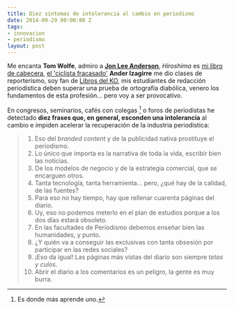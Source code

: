 ```yaml
---
title: Diez síntomas de intolerancia al cambio en periodismo
date: 2014-09-29 00:00:00 Z
tags:
- innovacion
- periodismo
layout: post
---
```


Me encanta **Tom Wolfe**, admiro a [**Jon Lee Anderson**](http://www.newyorker.com/contributors/jon-lee-anderson), _Hiroshima_ es [mi libro de cabecera](http://www.casadellibro.com/libro-hiroshima/9788483468548/1249225), [el 'ciclista fracasado'](https://twitter.com/Ciclismo2005/status/491581303050207234) **Ander Izagirre** me dio clases de reporterismo, soy fan de [Libros del KO](http://librosdelko.com/), mis estudiantes de redacción periodística deben superar una prueba de ortografía diabólica, venero los fundamentos de esta profesión... pero voy a ser provocativo. 

En congresos, seminarios, cafés con colegas [^1] o foros de periodistas he detectado **diez frases que, en general, esconden una intolerancia** al cambio e impiden acelerar la recuperación de la industria periodística:


> 1. Eso del _branded content_ y de la publicidad nativa prostituye el periodismo.
> 2. Lo único que importa es la narrativa de toda la vida, escribir bien las noticias. 
> 3. De los modelos de negocio y de la estrategia comercial, que se encarguen otros.
> 4. Tanta tecnología, tanta herramienta... pero, ¿qué hay de la calidad, de las fuentes?
> 5. Para eso no hay tiempo, hay que rellenar cuarenta páginas del diario.
> 6. Uy, eso no podemos meterlo en el plan de estudios porque a los dos días estará obsoleto.
> 7. En las facultades de Periodismo debemos enseñar bien las humanidades, y punto.
> 8. ¿Y quién va a conseguir las exclusivas con tanta obsesión por participar en las redes sociales?
> 9. ¡Eso da igual! Las páginas más vistas del diario son siempre _tetas y culos_.
> 10. Abrir el diario a los comentarios es un peligro, la gente es muy burra. 

[^1]: Es donde más aprende uno.